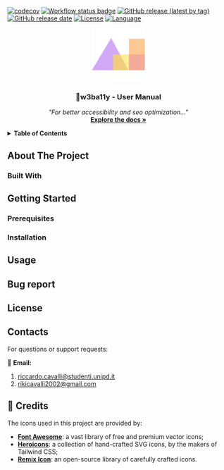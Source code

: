 [![codecov](https://codecov.io/gh/Rikicavaz77/w3ba11y/graph/badge.svg?token=1CR8AZRW61)](https://codecov.io/gh/Rikicavaz77/w3ba11y)
[![Workflow status badge](https://github.com/Rikicavaz77/w3ba11y/actions/workflows/test.yml/badge.svg)](https://github.com/Rikicavaz77/w3ba11y/actions/workflows/test.yml)
[![GitHub release (latest by tag)](https://img.shields.io/github/v/release/Rikicavaz77/w3ba11y)](https://github.com/Rikicavaz77/w3ba11y/releases)
[![GitHub release date](https://img.shields.io/github/release-date/Rikicavaz77/w3ba11y)](https://github.com/Rikicavaz77/w3ba11y/releases)
[![License](https://img.shields.io/github/license/Rikicavaz77/w3ba11y?cacheSeconds=0)](https://github.com/Rikicavaz77/w3ba11y/blob/main/LICENSE)
[![Language](https://img.shields.io/github/languages/top/Rikicavaz77/w3ba11y)](https://github.com/Rikicavaz77/w3ba11y)

<div align="center">
  <img src="static/img/icon.png" alt="w3ba11y logo" width="120" height="120">
  <h3 align="center">📘w3ba11y - User Manual</h3>
  <p align="center">
    <em>"For better accessibility and seo optimization..."</em>
    <br />
    <a href="https://github.com/Rikicavaz77/Stage-Docs"><strong>Explore the docs »</strong></a>
  </p>
</div>

<details>
  <summary><strong>Table of Contents</strong></summary>
  <ol>
    <li>
      📦<a href="#about-the-project">About The Project</a>
      <ul>
        <li>🛠️<a href="#built-with">Built With</a></li>
      </ul>
    </li>
    <li>
      🔧<a href="#getting-started">Getting Started</a>
      <ul>
        <li>⚙️<a href="#prerequisites">Prerequisites</a></li>
        <li>💾<a href="#installation">Installation</a></li>
      </ul>
    </li>
    <li>🚀<a href="#usage">Usage</a></li>
    <li>🐞<a href="#bug-report">Bug Report</a></li>
    <li>📄<a href="#license">License</a></li>
    <li>📬<a href="#contacts">Contacts</a></li>
    <li>📝<a href="#credits">Credits</a></li>
  </ol>
</details>

<!-- ABOUT THE PROJECT -->
## About The Project

### Built With

<!-- GETTING STARTED -->
## Getting Started

### Prerequisites

### Installation

<!-- USAGE -->
## Usage

<!-- BUG REPORT -->
## Bug report

<!-- LICENSE -->
## License

<!-- CONTACTS -->
## Contacts

For questions or support requests:

📧 **Email:**
1. [riccardo.cavalli@studenti.unipd.it](mailto:riccardo.cavalli@studenti.unipd.it)
2. [rikicavalli2002@gmail.com](mailto:rikicavalli2002@gmail.com)

<!-- CREDITS -->
## 📝 Credits

The icons used in this project are provided by:

- [**Font Awesome**](https://fontawesome.com): a vast library of free and premium vector icons;
- [**Heroicons**](https://heroicons.com): a collection of hand-crafted SVG icons, by the makers of Tailwind CSS;
- [**Remix Icon**](https://fontawesome.com): an open-source library of carefully crafted icons.
